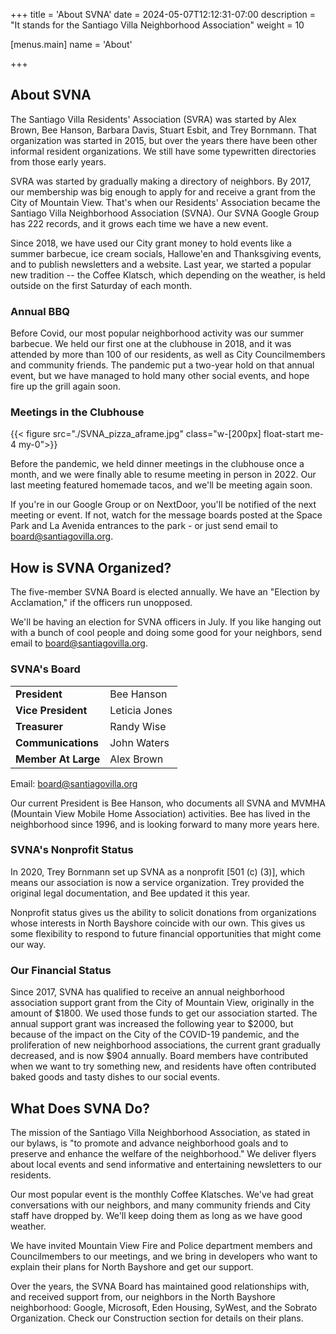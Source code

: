 +++
title = 'About SVNA'
date = 2024-05-07T12:12:31-07:00
description = "It stands for the Santiago Villa Neighborhood Association"
weight = 10

[menus.main]
    name = 'About'

+++

## About SVNA

The Santiago Villa Residents' Association (SVRA) was started by Alex Brown, Bee Hanson, Barbara Davis, Stuart Esbit, and Trey Bornmann. That organization was started in 2015, but over the years there have been other informal resident organizations. We still have some typewritten directories from those early years.

SVRA was started by gradually making a directory of neighbors. By 2017, our membership was big enough to apply for and receive a grant from the City of Mountain View. That's when our Residents' Association became the Santiago Villa Neighborhood Association (SVNA). Our SVNA Google Group has 222 records, and it grows each time we have a new event.

Since 2018, we have used our City grant money to hold events like a summer barbecue, ice cream socials, Hallowe'en and Thanksgiving events, and to publish newsletters and a website. Last year, we started a popular new tradition -- the Coffee Klatsch, which depending on the weather, is held outside on the first Saturday of each month.

### Annual BBQ

Before Covid, our most popular neighborhood activity was our summer barbecue. We held our first one at the clubhouse in 2018, and it was attended by more than 100 of our residents, as well as City Councilmembers and community friends. The pandemic put a two-year hold on that annual event, but we have managed to hold many other social events, and hope fire up the grill again soon.

### Meetings in the Clubhouse

{{< figure src="./SVNA_pizza_aframe.jpg" class="w-[200px] float-start me-4 my-0">}}

Before the pandemic, we held dinner meetings in the clubhouse once a month, and we were finally able to resume meeting in person in 2022. Our last meeting featured homemade tacos, and we'll be meeting again soon.

If you're in our Google Group or on NextDoor, you'll be notified of the next meeting or event. If not, watch for the message boards posted at the Space Park and La Avenida entrances to the park - or just send email to board@santiagovilla.org.

## How is SVNA Organized?

The five-member SVNA Board is elected annually. We have an "Election by Acclamation," if the officers run unopposed.

We'll be having an election for SVNA officers in July. If you like hanging out with a bunch of cool people and doing some good for your neighbors, send email to board@santiagovilla.org.

### SVNA's Board

|                        |               |
| ---------------------- | ------------- |
| **President**          | Bee Hanson    |
| **Vice President**     | Leticia Jones |
| **Treasurer**          | Randy Wise    |
| **Communications**     | John Waters   |
| **Member At Large**    | Alex Brown    |

Email: <board@santiagovilla.org>

Our current President is Bee Hanson, who documents all SVNA and MVMHA (Mountain View Mobile Home Association) activities. Bee has lived in the neighborhood since 1996, and is looking forward to many more years here.

### SVNA's Nonprofit Status

In 2020, Trey Bornmann set up SVNA as a nonprofit \[501 (c) (3)], which means our association is now a service organization. Trey provided the original legal documentation, and Bee updated it this year.

Nonprofit status gives us the ability to solicit donations from organizations whose interests in North Bayshore coincide with our own. This gives us some flexibility to respond to future financial opportunities that might come our way.

### Our Financial Status

Since 2017, SVNA has qualified to receive an annual neighborhood association support grant from the City of Mountain View, originally in the amount of $1800. We used those funds to get our association started. The annual support grant was increased the following year to $2000, but because of the impact on the City of the COVID-19 pandemic, and the proliferation of new neighborhood associations, the current grant gradually decreased, and is now $904 annually. Board members have contributed when we want to try something new, and residents have often contributed baked goods and tasty dishes to our social events.

## What Does SVNA Do?

The mission of the Santiago Villa Neighborhood Association, as stated in our bylaws, is "to promote and advance neighborhood goals and to preserve and enhance the welfare of the neighborhood." We deliver flyers about local events and send informative and entertaining newsletters to our residents.

Our most popular event is the monthly Coffee Klatsches. We've had great conversations with our neighbors, and many community friends and City staff have dropped by. We'll keep doing them as long as we have good weather.

We have invited Mountain View Fire and Police department members and Councilmembers to our meetings, and we bring in developers who want to explain their plans for North Bayshore and get our support.

Over the years, the SVNA Board has maintained good relationships with, and received support from, our neighbors in the North Bayshore neighborhood: Google, Microsoft, Eden Housing, SyWest, and the Sobrato Organization. Check our Construction section for details on their plans.